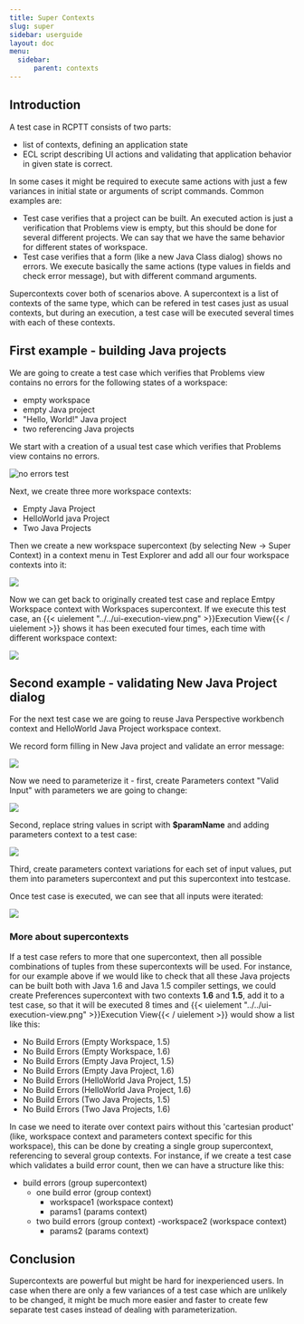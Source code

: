 ```yaml
---
title: Super Contexts
slug: super
sidebar: userguide
layout: doc
menu:
  sidebar:
      parent: contexts
---
```


## Introduction
A test case in RCPTT consists of two parts:
- list of contexts, defining an application state
- ECL script describing UI actions and validating that application behavior in given state is correct.

In some cases it might be required to execute same actions with just a few variances in initial state or arguments 
of script commands. Common examples are:
- Test case verifies that a project can be built. An executed action is just a verification that Problems view is empty,
 but this should be done for several different projects. We can say that we have the same behavior for different states of workspace.
- Test case verifies that a form (like a new Java Class dialog) shows no errors. We execute basically the same actions 
(type values in fields and check error message), but with different command arguments.

Supercontexts cover both of scenarios above. A supercontext is a list of contexts of the same type, which can be refered in test cases just as usual contexts, but during an execution, a test case will be executed several times with each of these contexts.
  
## First example - building Java projects

We are going to create a test case which verifies that Problems view contains no errors for the following states of a workspace:
- empty workspace
- empty Java project
- "Hello, World!" Java project
- two referencing Java projects

We start with a creation of a usual test case which verifies that Problems view contains no errors.  

![no errors test](screenshot-super-context-1.png)

Next, we create three more workspace contexts:

- Empty Java Project
- HelloWorld java Project
- Two Java Projects

Then we create a new workspace supercontext (by selecting New -> Super Context) in a context menu in Test Explorer and add all 
our four workspace contexts into it: 

![](screenshot-super-context-editor-2.png)

Now we can get back to originally created test case and replace Emtpy Workspace context with Workspaces supercontext.
 If we execute this test case, an {{< uielement "../../ui-execution-view.png" >}}Execution View{{< / uielement >}} shows it has been executed four times, each time with different workspace context:
 
![](screenshot-super-context-3.png)

## Second example - validating New Java Project dialog

For the next test case we are going to reuse Java Perspective workbench context and HelloWorld Java Project workspace context.

We record form filling in New Java project and validate an error message:

![](screenshot-super-context-script-example.png)

Now we need to parameterize it - first, create Parameters context "Valid Input" with parameters we are going to change:

![](screenshot-super-context-4.png)

Second, replace string values in script with **$paramName** and adding parameters context to a test case:

![](screenshot-super-context-5.png)

Third, create parameters context variations for each set of input values, put them into parameters supercontext and put this supercontext into testcase.

Once test case is executed, we can see that all inputs were iterated:

![](screenshot-super-context-6.png)

### More about supercontexts

If a test case refers to more that one supercontext, then all possible combinations of tuples from these supercontexts 
will be used. For instance, for our example above if we would like to check that all these Java projects can be built both 
with Java 1.6 and Java 1.5 compiler settings, we could create Preferences supercontext with two contexts **1.6** and **1.5**, add 
it to a test case, so that it will be executed 8 times and {{< uielement "../../ui-execution-view.png" >}}Execution View{{< / uielement >}} would show a list like this:

- No Build Errors (Empty Workspace, 1.5)
- No Build Errors (Empty Workspace, 1.6)
- No Build Errors (Empty Java Project, 1.5)
- No Build Errors (Empty Java Project, 1.6)
- No Build Errors (HelloWorld Java Project, 1.5)
- No Build Errors (HelloWorld Java Project, 1.6)
- No Build Errors (Two Java Projects, 1.5)
- No Build Errors (Two Java Projects, 1.6)


 In case we need to iterate over context pairs without this 'cartesian product' 
 (like, workspace context and parameters context specific for this workspace), this can be done by 
 creating a single group supercontext, referencing to several group contexts. For instance, if we create a test case 
 which validates a build error count, then we can have a structure like this:

- build errors (group supercontext)
  - one build error (group context)
    - workspace1 (workspace context)
    - params1 (params context)
  - two build errors (group context)
    -workspace2 (workspace context)
    - params2 (params context)

## Conclusion
Supercontexts are powerful but might be hard for inexperienced users. In case when there are only a few variances of a test case which are 
unlikely to be changed, it might be much more easier and faster to create few separate test cases instead of dealing with parameterization.
